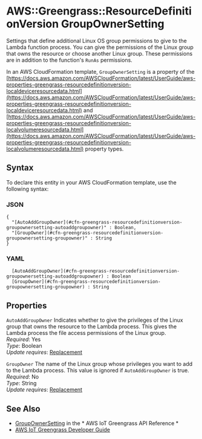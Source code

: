 # AWS::Greengrass::ResourceDefinitionVersion GroupOwnerSetting<a name="aws-properties-greengrass-resourcedefinitionversion-groupownersetting"></a>

<a name="aws-properties-greengrass-resourcedefinitionversion-groupownersetting-description"></a>Settings that define additional Linux OS group permissions to give to the Lambda function process\. You can give the permissions of the Linux group that owns the resource or choose another Linux group\. These permissions are in addition to the function's `RunAs` permissions\.

<a name="aws-properties-greengrass-resourcedefinitionversion-groupownersetting-inheritance"></a> In an AWS CloudFormation template, `GroupOwnerSetting` is a property of the [https://docs.aws.amazon.com/AWSCloudFormation/latest/UserGuide/aws-properties-greengrass-resourcedefinitionversion-localdeviceresourcedata.html](https://docs.aws.amazon.com/AWSCloudFormation/latest/UserGuide/aws-properties-greengrass-resourcedefinitionversion-localdeviceresourcedata.html) and [https://docs.aws.amazon.com/AWSCloudFormation/latest/UserGuide/aws-properties-greengrass-resourcedefinitionversion-localvolumeresourcedata.html](https://docs.aws.amazon.com/AWSCloudFormation/latest/UserGuide/aws-properties-greengrass-resourcedefinitionversion-localvolumeresourcedata.html) property types\.

## Syntax<a name="aws-properties-greengrass-resourcedefinitionversion-groupownersetting-syntax"></a>

To declare this entity in your AWS CloudFormation template, use the following syntax:

### JSON<a name="aws-properties-greengrass-resourcedefinitionversion-groupownersetting-syntax.json"></a>

```
{
  "[AutoAddGroupOwner](#cfn-greengrass-resourcedefinitionversion-groupownersetting-autoaddgroupowner)" : Boolean,
  "[GroupOwner](#cfn-greengrass-resourcedefinitionversion-groupownersetting-groupowner)" : String
}
```

### YAML<a name="aws-properties-greengrass-resourcedefinitionversion-groupownersetting-syntax.yaml"></a>

```
﻿  [AutoAddGroupOwner](#cfn-greengrass-resourcedefinitionversion-groupownersetting-autoaddgroupowner) : Boolean
﻿  [GroupOwner](#cfn-greengrass-resourcedefinitionversion-groupownersetting-groupowner) : String
```

## Properties<a name="aws-properties-greengrass-resourcedefinitionversion-groupownersetting-properties"></a>

`AutoAddGroupOwner`  <a name="cfn-greengrass-resourcedefinitionversion-groupownersetting-autoaddgroupowner"></a>
Indicates whether to give the privileges of the Linux group that owns the resource to the Lambda process\. This gives the Lambda process the file access permissions of the Linux group\.  
*Required*: Yes  
*Type*: Boolean  
*Update requires*: [Replacement](https://docs.aws.amazon.com/AWSCloudFormation/latest/UserGuide/using-cfn-updating-stacks-update-behaviors.html#update-replacement)

`GroupOwner`  <a name="cfn-greengrass-resourcedefinitionversion-groupownersetting-groupowner"></a>
The name of the Linux group whose privileges you want to add to the Lambda process\. This value is ignored if `AutoAddGroupOwner` is true\.  
*Required*: No  
*Type*: String  
*Update requires*: [Replacement](https://docs.aws.amazon.com/AWSCloudFormation/latest/UserGuide/using-cfn-updating-stacks-update-behaviors.html#update-replacement)

## See Also<a name="aws-properties-greengrass-resourcedefinitionversion-groupownersetting--seealso"></a>
+  [GroupOwnerSetting](https://docs.aws.amazon.com/greengrass/latest/apireference/definitions-groupownersetting.html) in the * AWS IoT Greengrass API Reference * 
+  [AWS IoT Greengrass Developer Guide](https://docs.aws.amazon.com/greengrass/latest/developerguide/) 